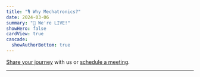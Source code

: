 ```yaml
---
title: "🎙️ Why Mechatronics?"
date: 2024-03-06
summary: "🎥 We're LIVE!"
showHero: false
cardView: true
cascade:
  showAuthorBottom: true
---
```


<a href="#tally-open=wa8No9&tally-overlay=1&tally-emoji-text=👋&tally-emoji-animation=wave">Share your journey</a> with us or [schedule a meeting](https://calendly.com/amtesfunaab).

---

